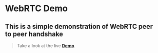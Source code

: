 

# WebRTC Demo


## This is a simple demonstration of WebRTC peer to peer handshake


> Take a look at the live **[Demo](https://midlajmarutha.github.io/WebRTC-Handshake-Demo/)**.
